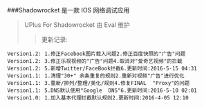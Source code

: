 ###Shadowrocket 是一款 IOS 网络调试应用
>UPlus For Shadowrocket 由 Eval 维护
>>更新记录:  
```
Version1.2: 1.修正Facebook图片载入问题2.修正百度快照的"广告"问题
Version1.2: 3.修正乐视视频的"广告"问题4.取消对"爱奇艺视频"的拦截
Version1.2: 5.新增Twitter/FaceBook拦截6.更新时间:2016-5-15 04:31
Version1.1: 1.清理"30+" 余条重复的规则2.重新对视频"广告"进行优化
Version1.1: 3.重新/排列/整理/美化/规则4.修复FINAL  "Proxy"的问题
Version1.1: 5.DNS默认使用"Google  DNS"6.更新时间:2016-5-10 02:01
Version1.0: 1.加入基本代理拦截默认规则2.更新时间:2016-4-05 12:10
```